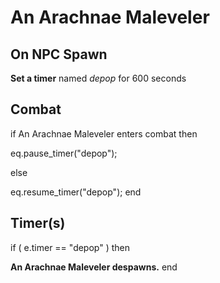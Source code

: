# An Arachnae Maleveler


## On NPC Spawn

**Set a timer** named *depop* for 600 seconds


## Combat

if  An Arachnae Maleveler enters combat  then


eq.pause_timer("depop");

else


eq.resume_timer("depop");
end



## Timer(s)

if ( e.timer == "depop" ) then


**An Arachnae Maleveler despawns.**
end
